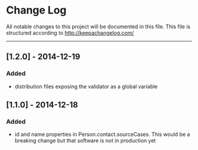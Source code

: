 # Change Log

All notable changes to this project will be documented in this
file. This file is structured according to http://keepachangelog.com/

- - -

## [1.2.0] - 2014-12-19
### Added
- distribution files exposing the validator as a global variable

## [1.1.0] - 2014-12-18
### Added
- id and name properties in Person.contact.sourceCases. This would be
  a breaking change but that software is not in production yet
